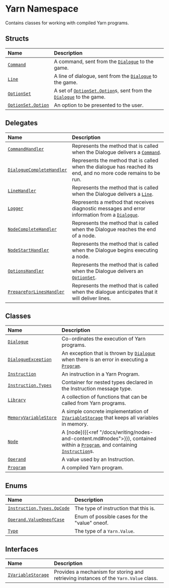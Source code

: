 # Yarn Namespace
Contains classes for working with compiled Yarn programs.
## Structs
|Name|Description|
|:---|:---|
|[`Command`](/api/csharp/yarn/command.md)| A command, sent from the [`Dialogue`](/api/csharp/yarn/dialogue.md) to the game. |
|[`Line`](/api/csharp/yarn/line.md)| A line of dialogue, sent from the [`Dialogue`](/api/csharp/yarn/dialogue.md) to the game. |
|[`OptionSet`](/api/csharp/yarn/optionset.md)| A set of [`OptionSet.Option`](/api/csharp/yarn/optionset.option.md)s, sent from the [`Dialogue`](/api/csharp/yarn/dialogue.md) to the game. |
|[`OptionSet.Option`](/api/csharp/yarn/optionset.option.md)| An option to be presented to the user. |
## Delegates
|Name|Description|
|:---|:---|
|[`CommandHandler`](/api/csharp/yarn/commandhandler.md)| Represents the method that is called when the Dialogue delivers a [`Command`](/api/csharp/yarn/command.md). |
|[`DialogueCompleteHandler`](/api/csharp/yarn/dialoguecompletehandler.md)| Represents the method that is called when the dialogue has reached its end, and no more code remains to be run. |
|[`LineHandler`](/api/csharp/yarn/linehandler.md)| Represents the method that is called when the Dialogue delivers a [`Line`](/api/csharp/yarn/line.md). |
|[`Logger`](/api/csharp/yarn/logger.md)| Represents a method that receives diagnostic messages and error information from a [`Dialogue`](/api/csharp/yarn/dialogue.md). |
|[`NodeCompleteHandler`](/api/csharp/yarn/nodecompletehandler.md)| Represents the method that is called when the Dialogue reaches the end of a node. |
|[`NodeStartHandler`](/api/csharp/yarn/nodestarthandler.md)| Represents the method that is called when the Dialogue begins executing a node. |
|[`OptionsHandler`](/api/csharp/yarn/optionshandler.md)| Represents the method that is called when the Dialogue delivers an [`OptionSet`](/api/csharp/yarn/optionset.md). |
|[`PrepareForLinesHandler`](/api/csharp/yarn/prepareforlineshandler.md)| Represents the method that is called when the dialogue anticipates that it will deliver lines. |
## Classes
|Name|Description|
|:---|:---|
|[`Dialogue`](/api/csharp/yarn/dialogue.md)| Co-ordinates the execution of Yarn programs. |
|[`DialogueException`](/api/csharp/yarn/dialogueexception.md)| An exception that is thrown by [`Dialogue`](/api/csharp/yarn/dialogue.md) when there is an error in executing a [`Program`](/api/csharp/yarn/program.md). |
|[`Instruction`](/api/csharp/yarn/instruction.md)| An instruction in a Yarn Program. |
|[`Instruction.Types`](/api/csharp/yarn/instruction.types.md)|Container for nested types declared in the Instruction message type.|
|[`Library`](/api/csharp/yarn/library.md)| A collection of functions that can be called from Yarn programs. |
|[`MemoryVariableStore`](/api/csharp/yarn/memoryvariablestore.md)| A simple concrete implementation of [`IVariableStorage`](/api/csharp/yarn/ivariablestorage.md) that keeps all variables in memory. |
|[`Node`](/api/csharp/yarn/node.md)| A [node]({{<ref "/docs/writing/nodes-and-content.md#nodes">}}), contained within a [`Program`](/api/csharp/yarn/program.md), and containing [`Instruction`](/api/csharp/yarn/instruction.md)s. |
|[`Operand`](/api/csharp/yarn/operand.md)| A value used by an Instruction. |
|[`Program`](/api/csharp/yarn/program.md)| A compiled Yarn program. |
## Enums
|Name|Description|
|:---|:---|
|[`Instruction.Types.OpCode`](/api/csharp/yarn/instruction.types.opcode.md)| The type of instruction that this is. |
|[`Operand.ValueOneofCase`](/api/csharp/yarn/operand.valueoneofcase.md)|Enum of possible cases for the "value" oneof.|
|[`Type`](/api/csharp/yarn/type.md)| The type of a `Yarn.Value`. |
## Interfaces
|Name|Description|
|:---|:---|
|[`IVariableStorage`](/api/csharp/yarn/ivariablestorage.md)|Provides a mechanism for storing and retrieving instances of the `Yarn.Value` class.|
